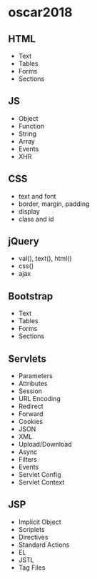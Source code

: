 # oscar2018
## HTML
* Text
* Tables
* Forms
* Sections

## JS
* Object
* Function
* String
* Array
* Events
* XHR

## CSS
* text and font
* border, margin, padding
* display
* class and id

## jQuery
* val(), text(), html()
* css()
* ajax

## Bootstrap
* Text
* Tables
* Forms
* Sections

## Servlets
* Parameters
* Attributes
* Session
* URL Encoding
* Redirect
* Forward
* Cookies
* JSON
* XML
* Upload/Download
* Async
* Filters
* Events
* Servlet Config
* Servlet Context

## JSP
* Implicit Object
* Scriplets
* Directives
* Standard Actions
* EL
* JSTL
* Tag Files

